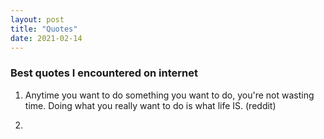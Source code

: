 ```yaml
---
layout: post
title: "Quotes"
date: 2021-02-14
---
```

### Best quotes I encountered on internet


1. Anytime you want to do something you want to do, you're not wasting time. Doing what you really want to do is what life IS.
(reddit)

2. 


